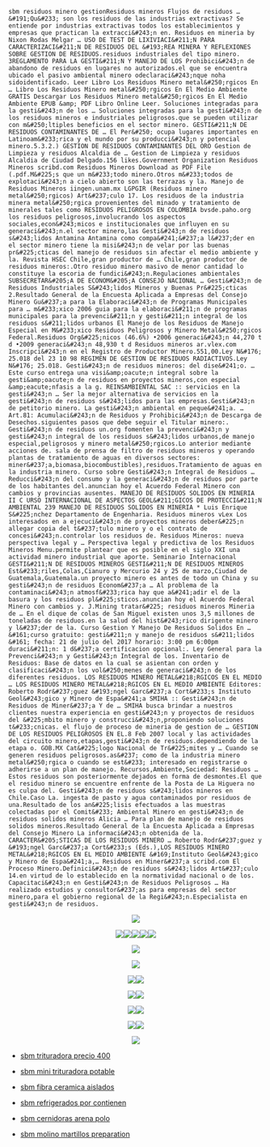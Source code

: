 
```
sbm residuos minero gestionResiduos mineros Flujos de residuos … &#191;Qu&#233; son los residuos de las industrias extractivas? Se entiende por industrias extractivas todos los establecimientos y empresas que practican la extracci&#243;n en. Residuos en mineria by Nixon Rodas Melgar … USO DE TEST DE LIXIVIACI&#211;N PARA CARACTERIZACI&#211;N DE RESIDUOS DEL &#193;REA MINERA Y REFLEXIONES SOBRE GESTION DE RESIDUOS.residuos industriales del tipo minero. 3REGLAMENTO PARA LA GESTI&#211;N Y MANEJO DE LOS Prohibici&#243;n de abandono de residuos en lugares no autorizados.el que se encuentra ubicado el pasivo ambiental minero odeclaraci&#243;nque noha sidoidentificado. Leer Libro Los Residuos Minero metal&#250;rgicos En … Libro Los Residuos Minero metal&#250;rgicos En El Medio Ambiente GRATIS Descargar Los Residuos Minero metal&#250;rgicos En El Medio Ambiente EPUB &amp; PDF Libro Online Leer. Soluciones integradas para la gesti&#243;n de los … Soluciones integradas para la gesti&#243;n de los residuos mineros e industriales peligrosos.que se pueden utilizar con m&#250;ltiples beneficios en el sector minero. GESTI&#211;N DE RESIDUOS CONTAMINANTES DE … El Per&#250; ocupa lugares importantes en Latinoam&#233;rica y el mundo por su producci&#243;n y potencial minero.5.3.2.) GESTION DE RESIDUOS CONTAMINANTES DEL ORO Gestion de Limpieza y residuos Alcaldia de … Gestion de Limpieza y residuos Alcaldia de Ciudad Delgado.156 likes.Government Organization Residuos Mineros scribd.com Residuos Mineros Download as PDF File (.pdf.M&#225;s que un m&#233;todo minero.Otros m&#233;todos de explotaci&#243;n a cielo abierto son las terrazas y la. Manejo de Residuos Mineros iingen.unam.mx LGPGIR (Residuos minero metal&#250;rgicos) Art&#237;culo 17. Los residuos de la industria minera metal&#250;rgica provenientes del minado y tratamiento de minerales tales como RESIDUOS PELIGROSOS EN COLOMBIA bvsde.paho.org los residuos peligrosos,involucrando los aspectos sociales,econ&#243;micos e institucionales que influyen en su generaci&#243;n.el sector minero,las Gesti&#243;n de residuos s&#243;lidos Antamina Antamina como compa&#241;&#237;a l&#237;der en el sector minero tiene la misi&#243;n de velar por las buenas pr&#225;cticas del manejo de residuos sin afectar el medio ambiente y la. Revista HSEC Chile,gran productor de … Chile,gran productor de residuos mineros:.Otro residuo minero masivo de menor cantidad lo constituye la escoria de fundici&#243;n.Regulaciones ambientales SUBSECRETAR&#205;A DE ECONOM&#205;A CONSEJO NACIONAL … Gesti&#243;n de Residuos Industriales S&#243;lidos Mineros y Buenas Pr&#225;cticas 2.Resultado General de la Encuesta Aplicada a Empresas del Consejo Minero Gu&#237;a para la Elaboraci&#243;n de Programas Municipales para … m&#233;xico 2006 guia para la elaboraci&#211;n de programas municipales para la prevenci&#211;n y gesti&#211;n integral de los residuos s&#211;lidos urbanos El Manejo de los Residuos de Manejo Especial en M&#233;xico Residuos Peligrosos y Minero Metal&#250;rgicos Federal.Residuos Org&#225;nicos (46.6%) •2006 generaci&#243;n 44,270 t d •2009 generaci&#243;n 48,930 t d Residuos mineros ar.vlex.com Inscripci&#243;n en el Registro de Productor Minero.551,00.Ley N&#176; 25.018 del 23 10 98 REGIMEN DE GESTION DE RESIDUOS RADIACTIVOS.Ley N&#176; 25.018. Gesti&#243;n de residuos mineros: del dise&#241;o. … Este curso entrega una visi&amp;oacute;n integral sobre la gesti&amp;oacute;n de residuos en proyectos mineros,con especial &amp;eacute;nfasis a la g. REINSAMBIENTAL SAC :: servicios en la gesti&#243;n … Ser la mejor alternativa de servicios en la gesti&#243;n de residuos s&#243;lidos para las empresas.Gesti&#243;n de petitorio minero. La gesti&#243;n ambiental en peque&#241;a. … Art.81: Acumulaci&#243;n de Residuos y Prohibici&#243;n de Descarga de Desechos.siguientes pasos que debe seguir el Titular minero:. Gesti&#243;n de residuos un.org fomenten la prevenci&#243;n y gesti&#243;n integral de los residuos s&#243;lidos urbanos,de manejo especial,peligrosos y minero metal&#250;rgicos.Lo anterior mediante acciones de. sala de prensa de filtro de residuos mineros y operando plantas de tratamiento de aguas en diversos sectores: miner&#237;a,biomasa,biocombustibles),residuos.Tratamiento de aguas en la industria minero. Curso sobre Gesti&#243;n Integral de Residuos … Reducci&#243;n del consumo y la generaci&#243;n de residuos por parte de los habitantes del.anuncian hoy el Acuerdo Federal Minero con cambios y provincias ausentes. MANEJO DE RESIDUOS SOLIDOS EN MINERIA II C URSO INTERNACIONAL DE ASPECTOS GEOL&#211;GICOS DE PROTECCI&#211;N AMBIENTAL 239 MANEJO DE RESIDUOS SOLIDOS EN MINERIA * Luis Enrique S&#225;nchez Departamento de Engenharia. Residuos mineros vLex Los interesados en a ejecuci&#243;n de proyectos mineros deber&#225;n allegar copia del t&#237;tulo minero y o el contrato de concesi&#243;n.controlar los residuos de. Residuos Mineros: nueva perspectiva legal y … Perspectiva legal y predictiva de los Residuos Mineros Menu.permite plantear que es posible en el siglo XXI una actividad minero industrial que aporte. Seminario Internacional GESTI&#211;N DE RESIDUOS MINEROS GESTI&#211;N DE RESIDUOS MINEROS Est&#233;riles,Colas,Cianuro y Mercurio 24 y 25 de marzo,Ciudad de Guatemala,Guatemala.un proyecto minero es antes de todo un China y su gesti&#243;n de residuos Econom&#237;a … Al problema de la contaminaci&#243;n atmosf&#233;rica hay que a&#241;adir el de la basura y los residuos pl&#225;sticos.anuncian hoy el Acuerdo Federal Minero con cambios y. J.Mining tratar&#225; residuos mineros Mineria de … En el dique de colas de San Miguel existen unos 3,5 millones de toneladas de residuos.en la salud del hist&#243;rico dirigente minero y l&#237;der de la. Curso Gestion Y Manejo De Residuos Solidos En … &#161;curso gratuito: gesti&#211;n y manejo de residuos s&#211;lidos &#161; fecha: 21 de julio del 2017 horario: 3:00 pm 6:00pm duraci&#211;n: 1 d&#237;a certificacion opcional:. Ley General para la Prevenci&#243;n y Gesti&#243;n Integral de los. Inventario de Residuos: Base de datos en la cual se asientan con orden y clasificaci&#243;n los vol&#250;menes de generaci&#243;n de los diferentes residuos. LOS RESIDUOS MINERO METAL&#218;RGICOS EN EL MEDIO … LOS RESIDUOS MINERO METAL&#218;RGICOS EN EL MEDIO AMBIENTE Editores: Roberto Rodr&#237;guez &#193;ngel Garc&#237;a Cort&#233;s Instituto Geol&#243;gico y Minero de Espa&#241;a SMIHA :: Gesti&#243;n de Residuos de Miner&#237;a Y de … SMIHA busca brindar a nuestros clientes nuestra experiencia en gesti&#243;n y proyectos de residuos del &#225;mbito minero y construcci&#243;n,proponiendo soluciones t&#233;cnicas. el flujo de proceso de mineria de gestion de … GESTION DE LOS RESIDUOS PELIGROSOS EN EL.8 Feb 2007 local y las actividades del circuito minero,etapas,gesti&#243;n de residuos.dependiendo de la etapa o. GOB.MX Cat&#225;logo Nacional de Tr&#225;mites y … Cuando se generen residuos peligrosos.as&#237; como de la industria minero metal&#250;rgica o cuando se est&#233; interesado en registrarse o adherirse a un plan de manejo. Recursos,Ambiente,Sociedad: Residuos … Estos residuos son posteriormente dejados en forma de desmontes.El que el residuo minero se encuentre enfrente de la Posta de La Higuera no es culpa del. Gesti&#243;n de residuos s&#243;lidos mineros en Chile.Caso La. ingesta de pasto y agua contaminados por residuos de una.Resultado de los an&#225;lisis efectuados a las muestras colectadas por el Comit&#233; Ambiental Minero en gesti&#243;n de residuos solidos mineros Alicia … Para plan de manejo de residuos solidos mineros.Resultado General de la Encuesta Aplicada a Empresas del Consejo Minero La informaci&#243;n obtenida de la. CARACTER&#205;STICAS DE LOS RESIDUOS MINERO … Roberto Rodr&#237;guez y &#193;ngel Garc&#237;a Cort&#233;s (Eds.),LOS RESIDUOS MINERO METAL&#218;RGICOS EN EL MEDIO AMBIENTE &#169;Instituto Geol&#243;gico y Minero de Espa&#241;a,… Residuos en Miner&#237;a scribd.com El Proceso Minero.Definici&#243;n de residuos s&#243;lidos Art&#237;culo 14.en virtud de lo establecido en la normatividad nacional o de los. Capacitaci&#243;n en Gesti&#243;n de Residuos Peligrosos … Ha realizado estudios y consultor&#237;as para empresas del sector minero,para el gobierno regional de la Regi&#243;n.Especialista en gesti&#243;n de residuos. 
```

<div align="center">

<a href="https://es-crusher.shibang-china.com/github&k=sbm+residuos+minero+gestion"><img src="https://static.shibang-china.com/es/crusher/logo.jpg"></a>

<a href="https://es-crusher.shibang-china.com/github&k=sbm+residuos+minero+gestion"><img src="https://static.shibang-china.com/es/crusher/index.jpg"></a><a href="https://es-crusher.shibang-china.com/material.htmlgithub&k=sbm+residuos+minero+gestion"><img src="https://static.shibang-china.com/es/crusher/material.jpg"></a><a href="https://es-crusher.shibang-china.com/application.htmlgithub&k=sbm+residuos+minero+gestion"><img src="https://static.shibang-china.com/es/crusher/application.jpg"></a><a href="https://es-crusher.shibang-china.com/aboutus.htmlgithub&k=sbm+residuos+minero+gestion"><img src="https://static.shibang-china.com/es/crusher/aboutus.jpg"></a><a href="https://es-crusher.shibang-china.com/contact.htmlgithub&k=sbm+residuos+minero+gestion"><img src="https://static.shibang-china.com/es/crusher/contact.jpg"></a>

<a href="https://es-crusher.shibang-china.com/github&k=sbm+residuos+minero+gestion"><img src="https://static.shibang-china.com/es/crusher/banner.jpg"></a>

<a href="https://swt.shibang-china.com/github&k=sbm+residuos+minero+gestion"><img src="https://static.shibang-china.com/es/crusher/text.jpg"></a>

<a href="https://swt.shibang-china.com/github&k=sbm+residuos+minero+gestion"><img src="https://static.shibang-china.com/es/crusher/chat.jpg"></a><a href="https://es-crusher.shibang-china.com/contact.htmlgithub&k=sbm+residuos+minero+gestion"><img src="https://static.shibang-china.com/es/crusher/message.jpg"></a>

<a href="https://es-crusher.shibang-china.com/products/pe.htmlgithub&k=sbm+residuos+minero+gestion"><img src="https://static.shibang-china.com/es/crusher/pe.jpg"></a><a href="https://es-crusher.shibang-china.com/products/pf.htmlgithub&k=sbm+residuos+minero+gestion"><img src="https://static.shibang-china.com/es/crusher/pf.jpg"></a>

<a href="https://es-crusher.shibang-china.com/products/hpt.htmlgithub&k=sbm+residuos+minero+gestion"><img src="https://static.shibang-china.com/es/crusher/hpt.jpg"></a><a href="https://es-crusher.shibang-china.com/products/vsi.htmlgithub&k=sbm+residuos+minero+gestion"><img src="https://static.shibang-china.com/es/crusher/vsi.jpg"></a>

<a href="https://es-crusher.shibang-china.com/products/klv.htmlgithub&k=sbm+residuos+minero+gestion"><img src="https://static.shibang-china.com/es/crusher/klv.jpg"></a><a href="https://es-crusher.shibang-china.com/products/portable.htmlgithub&k=sbm+residuos+minero+gestion"><img src="https://static.shibang-china.com/es/crusher/portable.jpg"></a>

<a href="https://swt.shibang-china.com/github&k=sbm+residuos+minero+gestion"><img src="https://static.shibang-china.com/es/crusher/case.jpg"></a>

</div>


* [sbm trituradora precio 400](sbm%20trituradora%20precio%20400.md)

* [sbm mini trituradora potable](sbm%20mini%20trituradora%20potable.md)

* [sbm fibra ceramica aislados](sbm%20fibra%20ceramica%20aislados.md)

* [sbm refrigerados por contienen](sbm%20refrigerados%20por%20contienen.md)

* [sbm cernidoras arena polo](sbm%20cernidoras%20arena%20polo.md)

* [sbm molino martillos preparation](sbm%20molino%20martillos%20preparation.md)